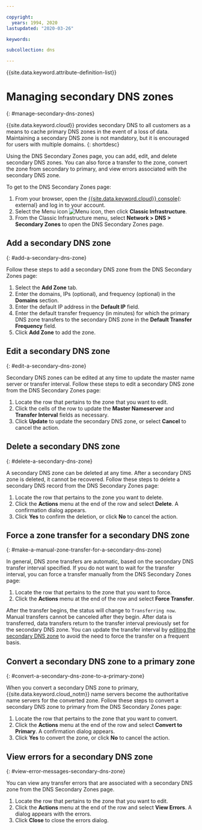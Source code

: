 ```yaml
---

copyright:
  years: 1994, 2020
lastupdated: "2020-03-26"

keywords:

subcollection: dns

---
```


{{site.data.keyword.attribute-definition-list}}

# Managing secondary DNS zones
{: #manage-secondary-dns-zones}

{{site.data.keyword.cloud}} provides secondary DNS to all customers as a means to cache primary DNS zones in the event of a loss of data. Maintaining a secondary DNS zone is not mandatory, but it is encouraged for users with multiple domains.
{: shortdesc}

Using the DNS Secondary Zones page, you can add, edit, and delete secondary DNS zones. You can also force a transfer to the zone, convert the zone from secondary to primary, and view errors associated with the secondary DNS zone.

To get to the DNS Secondary Zones page:

1. From your browser, open the [{{site.data.keyword.cloud}} console](https://{DomainName}/){: external} and log in to your account.
1. Select the Menu icon ![Menu icon](../../icons/icon_hamburger.svg), then click **Classic Infrastructure**.
1. From the Classic Infrastructure menu, select **Network > DNS > Secondary Zones** to open the DNS Secondary Zones page.

## Add a secondary DNS zone
{: #add-a-secondary-dns-zone}

Follow these steps to add a secondary DNS zone from the DNS Secondary Zones page:

1. Select the **Add Zone** tab.
1. Enter the domains, IPs (optional), and frequency (optional) in the **Domains** section.
1. Enter the default IP address in the **Default IP** field.
1. Enter the default transfer frequency (in minutes) for which the primary DNS zone transfers to the secondary DNS zone in the **Default Transfer Frequency** field.
1. Click **Add Zone** to add the zone.

## Edit a secondary DNS zone
{: #edit-a-secondary-dns-zone}

Secondary DNS zones can be edited at any time to update the master name server or transfer interval. Follow these steps to edit a secondary DNS zone from the DNS Secondary Zones page:

1. Locate the row that pertains to the zone that you want to edit.
1. Click the cells of the row to update the **Master Nameserver** and **Transfer Interval** fields as necessary.
1. Click **Update** to update the secondary DNS zone, or select **Cancel** to cancel the action.

## Delete a secondary DNS zone
{: #delete-a-secondary-dns-zone}

A secondary DNS zone can be deleted at any time. After a secondary DNS zone is deleted, it cannot be recovered. Follow these steps to delete a secondary DNS record from the DNS Secondary Zones page:

1. Locate the row that pertains to the zone you want to delete.
1. Click the **Actions** menu at the end of the row and select **Delete**. A confirmation dialog appears.
1. Click **Yes** to confirm the deletion, or click **No** to cancel the action.

## Force a zone transfer for a secondary DNS zone
{: #make-a-manual-zone-transfer-for-a-secondary-dns-zone}

In general, DNS zone transfers are automatic, based on the secondary DNS transfer interval specified. If you do not want to wait for the transfer interval, you can force a transfer manually from the DNS Secondary Zones page:

1. Locate the row that pertains to the zone that you want to force.
1. Click the **Actions** menu at the end of the row and select **Force Transfer**.

After the transfer begins, the status will change to `Transferring now`. Manual transfers cannot be canceled after they begin. After data is transferred, data transfers return to the transfer interval previously set for the secondary DNS zone. You can update the transfer interval by [editing the secondary DNS zone](#edit-a-secondary-dns-zone) to avoid the need to force the transfer on a frequent basis.

## Convert a secondary DNS zone to a primary zone
{: #convert-a-secondary-dns-zone-to-a-primary-zone}

When you convert a secondary DNS zone to primary, {{site.data.keyword.cloud_notm}} name servers become the authoritative name servers for the converted zone. Follow these steps to convert a secondary DNS zone to primary from the DNS Secondary Zones page:

1. Locate the row that pertains to the zone that you want to convert.
1. Click the **Actions** menu at the end of the row and select **Convert to Primary**. A confirmation dialog appears.
1. Click **Yes** to convert the zone, or click **No** to cancel the action.

## View errors for a secondary DNS zone
{: #view-error-messages-secondary-dns-zone}

You can view any transfer errors that are associated with a secondary DNS zone from the DNS Secondary Zones page.

1. Locate the row that pertains to the zone that you want to edit.
1. Click the **Actions** menu at the end of the row and select **View Errors**. A dialog appears with the errors.
1. Click **Close** to close the errors dialog.
